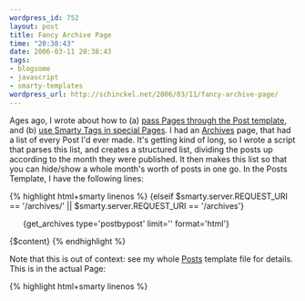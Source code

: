 ```yaml
--- 
wordpress_id: 752
layout: post
title: Fancy Archive Page
time: "20:38:43"
date: 2006-03-11 20:38:43
tags: 
- blogsome
- javascript
- smarty-templates
wordpress_url: http://schinckel.net/2006/03/11/fancy-archive-page/
---
```

Ages ago, I wrote about how to (a) [pass Pages through the Post template][1], and (b) [use Smarty Tags in special Pages][2]. I had an [Archives][3] page, that had a list of every Post I'd ever made. It's getting kind of long, so I wrote a script that parses this list, and creates a structured list, dividing the posts up according to the month they were published. It then makes this list so that you can hide/show a whole month's worth of posts in one go.  In the Posts Template, I have the following lines: 
    
{% highlight html+smarty linenos %}
    {elseif $smarty.server.REQUEST_URI == '/archives/' || $smarty.server.REQUEST_URI == '/archives'}
        <ul>{get_archives type='postbypost' limit='' format='html'}</ul>{$content}
{% endhighlight %}

Note that this is out of context: see my whole [Posts][4] template file for details. This is in the actual Page: 
    
    
{% highlight html+smarty linenos %}
    <script type="text/javascript">
    var months = new Array("","January","February","March","April","May","June","July","August","September","October","November","December")
    function getYear(li){
        return li.innerHTML.split("/")[3]*1;
    }
    function getMonth(li){
        return li.innerHTML.split("/")[4]*1;
    }
    
    function showKids(id){
        var unit = getById(id);
        for (var i=1;i<unit.childNodes.length;i++){
            unit.childNodes[i].style.display="block";
        }
    }
    function hideKids(id){
        var unit = getById(id);
        for (var i=1;i<unit.childNodes.length;i++){
            unit.childNodes[i].style.display="none";
        }
    }
    function toggleKids(id){
        var unit = getById(id);
        if (unit.childNodes[1].style.display == "none")
            showKids(id)
        else
            hideKids(id)
    }
       
    function Restructure(){
        var pc = getByClass("post-content")[0];
        var items = pc.getElementsByTagName("li");
        var list = items[0].parentNode;
        var month_nodes = document.createElement("ul");
        
        var month_node = document.createElement("li");
        month_node.className = "month";
        month_node.innerHTML = months[getMonth(items[0])] + " " + getYear(items[0]);
        month_node.id = month_node.innerHTML.replace(" ","_");
        month_node.innerHTML = "<h3><a onclick='toggleKids(\""+ month_node.id +"\");'>" + month_node.innerHTML + "</a></h3>";
        month_nodes.appendChild(month_node);
        
        var this_month;
        var next_month;
        
        while (items.length) {
            this_month = items[0];
            next_month = items[1];
            month_node.appendChild(this_month);
            if (next_month && (getMonth(this_month) != getMonth(next_month))){
                month_node = document.createElement("li");
                month_node.className = "month";
                month_node.innerHTML = months[getMonth(next_month)] + " " + getYear(next_month);
                month_node.id = month_node.innerHTML.replace(" ","_");
                month_node.innerHTML = "<h3><a onclick='toggleKids(\""+ month_node.id +"\");'>" + month_node.innerHTML + "</a></h3>";
                month_nodes.appendChild(month_node);
            }
        }
        
        pc.replaceChild(month_nodes,list);
        
        var all = getByClass("month")
        for (var i=0;i<all.length;i++) hideKids(all[i].id);
    }
    
    Restructure();
    </script>
{% endhighlight %}

You'll notice a couple of strange comments, and what looks to be a closing all tag: these are because the Blogsome post editor kindly closes tags for me, even when they aren't tags! 

[Movin' Out (Anthony's Song)][5] • [Billy Joel][6] • [Greatest Hits][7] ★★

I'm off to Karaoke now, I might have to sing that song! 

   [1]: http://schinckel.net/2005/08/31/blogsome-page-templates/
   [2]: http://schinckel.net/2005/09/12/archive-and-links-pages/
   [3]: /archives/
   [4]: /template/
   [5]: itms://phobos.apple.com/WebObjects/MZSearch.woa/wa/advancedSearchResults?songTerm=Movin'+Out+(Anthony's+Song)&artistTerm=Billy+Joel
   [6]: itms://phobos.apple.com/WebObjects/MZSearch.woa/wa/advancedSearchResults?artistTerm=Billy+Joel
   [7]: itms://phobos.apple.com/WebObjects/MZSearch.woa/wa/advancedSearchResults?albumTerm=Greatest+Hits&artistTerm=Billy+Joel

